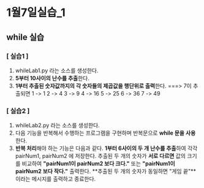 # 1월7일실습_1

## while 실습
### [ 실습1 ]

1. whileLab1.py 라는 소스를 생성한다.
2. **5부터 10사이의 난수를 추출**한다.
3. **1부터 추출된 숫자값까지의 각 숫자들의 제곱값을 행단위로 출력**한다.
===> 7이 추출되면
1 -> 1
2 -> 4
3 -> 9
4 -> 16
5 -> 25
6 -> 36
7 -> 49

### [ 실습2 ]
1. whileLab2.py 라는 소스를 생성한다.
2. 다음 기능을 반복해서 수행하는 프로그램을 구현하며 반복문으로 **while 문을 사용**한다.
3. **반복 처리**해야 하는 기능은 다음과 같다.
**1부터 6사이의 두 개 난수를 추출**하여 각각 pairNum1, pairNum2 에 저장한다.
추출된 두 개의 숫자가 **서로 다르면** 값의 크기를 비교하여
**"pairNum1이 pairNum2 보다 크다."** 또는 **"pairNum1이 pairNum2 보다 작다."** 출력한다.
**추출된 두 개의 숫자가 동일하면 "게임 끝"**이라는 메시지를 출력하고 종료한다.

